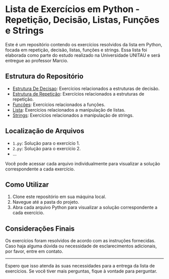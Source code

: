 # Lista de Exercícios em Python - Repetição, Decisão, Listas, Funções e Strings

Este é um repositório contendo os exercícios resolvidos da lista em Python, focada em repetição, decisão, listas, funções e strings. Essa lista foi elaborada como parte do estudo realizado na Universidade UNITAU e será entregue ao professor Marcio.

## Estrutura do Repositório

- [Estrutura De Decisao](./Estrutura%20De%20Decisao): Exercícios relacionados a estruturas de decisão.
- [Estrutura de Repetição](./Estrutura%20de%20Repeti%C3%A7%C3%A3o): Exercícios relacionados a estruturas de repetição.
- [Funções](./Fun%C3%A7%C3%B5es): Exercícios relacionados a funções.
- [Lista](./Lista): Exercícios relacionados a manipulação de listas.
- [Strings](./Strings): Exercícios relacionados a manipulação de strings.

## Localização de Arquivos

- `1.py`: Solução para o exercício 1.
- `2.py`: Solução para o exercício 2.
- ...

Você pode acessar cada arquivo individualmente para visualizar a solução correspondente a cada exercício.

## Como Utilizar

1. Clone este repositório em sua máquina local.
2. Navegue até a pasta do projeto.
3. Abra cada arquivo Python para visualizar a solução correspondente a cada exercício.

## Considerações Finais

Os exercícios foram resolvidos de acordo com as instruções fornecidas. Caso haja alguma dúvida ou necessidade de esclarecimentos adicionais, por favor, entre em contato.

---
Espero que isso atenda às suas necessidades para a entrega da lista de exercícios. Se você tiver mais perguntas, fique à vontade para perguntar.
